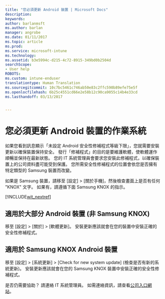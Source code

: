 ```yaml
---
title: "您必須更新 Android 裝置 | Microsoft Docs"
description: 
keywords: 
author: barlanmsft
ms.author: barlan
manager: angrobe
ms.date: 01/11/2017
ms.topic: article
ms.prod: 
ms.service: microsoft-intune
ms.technology: 
ms.assetid: b3e5994c-d215-4c72-8915-349bd0b2504d
searchScope:
- User help
ROBOTS: 
ms.custom: intune-enduser
translationtype: Human Translation
ms.sourcegitcommit: 10c7bc5461c746ab50e83c2ffc590b89efe75e5f
ms.openlocfilehash: 6b25c4551cd66e2e58b12c90ca9055c14b4e33cd
ms.lasthandoff: 03/13/2017


---
```


# <a name="you-need-to-update-your-android-devices-operating-system"></a>您必須更新 Android 裝置的作業系統

如果您看到訊息顯示「未設定 Android 安全性修補程式等級下限」，您就需要安裝更新以確保裝置保持安全。 發行「修補程式」的目的是要維護軟體，使軟體運作順暢並保持在最新狀態。 您的 IT 系統管理員會要求您安裝此修補程式，以確保裝置上的公司資料盡可能受到保護。 您所需安全性修補程式的位置會依您是否擁有特定類型的 Samsung 裝置而改變。

如果是 Samsung 裝置，請移至 [設定] > [關於手機]，然後檢查畫面上是否有任何 "KNOX" 文字。 如果有，請遵循下面 Samsung KNOX 的指示。

[!INCLUDE[wit_nextref](includes/end-user-os-update-guidance.md)]

## <a name="for-most-android-devices-non-samsung-knox"></a>適用於大部分 Android 裝置 (非 Samsung KNOX)

移至 [設定] > [關於] > [軟體更新]。 安裝更新應該就會在您的裝置中安裝正確的安全性修補程式。

## <a name="for-samsung-knox-android-devices"></a>適用於 Samsung KNOX Android 裝置

移至 [設定] > [系統更新] > [Check for new system update] \(檢查是否有新的系統更新)。 安裝更新應該就會在您的 Samsung KNOX 裝置中安裝正確的安全性修補程式。



是否仍需要協助？ 請連絡 IT 系統管理員。 如需連絡資訊，請查看[公司入口網站](http://portal.manage.microsoft.com)。


